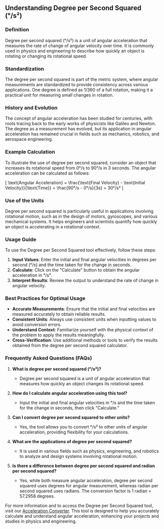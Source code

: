 ## Understanding Degree per Second Squared (°/s²)

### Definition
Degree per second squared (°/s²) is a unit of angular acceleration that measures the rate of change of angular velocity over time. It is commonly used in physics and engineering to describe how quickly an object is rotating or changing its rotational speed.

### Standardization
The degree per second squared is part of the metric system, where angular measurements are standardized to provide consistency across various applications. One degree is defined as 1/360 of a full rotation, making it a practical unit for measuring small changes in rotation.

### History and Evolution
The concept of angular acceleration has been studied for centuries, with roots tracing back to the early works of physicists like Galileo and Newton. The degree as a measurement has evolved, but its application in angular acceleration has remained crucial in fields such as mechanics, robotics, and aerospace engineering.

### Example Calculation
To illustrate the use of degree per second squared, consider an object that increases its rotational speed from 0°/s to 90°/s in 3 seconds. The angular acceleration can be calculated as follows:

\[
\text{Angular Acceleration} = \frac{\text{Final Velocity} - \text{Initial Velocity}}{\text{Time}} = \frac{90°/s - 0°/s}{3s} = 30°/s²
\]

### Use of the Units
Degree per second squared is particularly useful in applications involving rotational motion, such as in the design of motors, gyroscopes, and various mechanical systems. It helps engineers and scientists quantify how quickly an object is accelerating in a rotational context.

### Usage Guide
To use the Degree per Second Squared tool effectively, follow these steps:
1. **Input Values**: Enter the initial and final angular velocities in degrees per second (°/s) and the time taken for the change in seconds.
2. **Calculate**: Click on the "Calculate" button to obtain the angular acceleration in °/s².
3. **Interpret Results**: Review the output to understand the rate of change in angular velocity.

### Best Practices for Optimal Usage
- **Accurate Measurements**: Ensure that the initial and final velocities are measured accurately to obtain reliable results.
- **Consistent Units**: Always use consistent units when inputting values to avoid conversion errors.
- **Understand Context**: Familiarize yourself with the physical context of the problem to apply the results meaningfully.
- **Cross-Verification**: Use additional methods or tools to verify the results obtained from the degree per second squared calculator.

### Frequently Asked Questions (FAQs)

1. **What is degree per second squared (°/s²)?**
   - Degree per second squared is a unit of angular acceleration that measures how quickly an object changes its rotational speed.

2. **How do I calculate angular acceleration using this tool?**
   - Input the initial and final angular velocities in °/s and the time taken for the change in seconds, then click "Calculate."

3. **Can I convert degree per second squared to other units?**
   - Yes, the tool allows you to convert °/s² to other units of angular acceleration, providing flexibility for your calculations.

4. **What are the applications of degree per second squared?**
   - It is used in various fields such as physics, engineering, and robotics to analyze and design systems involving rotational motion.

5. **Is there a difference between degree per second squared and radian per second squared?**
   - Yes, while both measure angular acceleration, degree per second squared uses degrees for angular measurement, whereas radian per second squared uses radians. The conversion factor is 1 radian = 57.2958 degrees.

For more information and to access the Degree per Second Squared tool, visit our [Acceleration Converter](https://www.inayam.co/unit-converter/acceleration). This tool is designed to help you accurately calculate and understand angular acceleration, enhancing your projects and studies in physics and engineering.